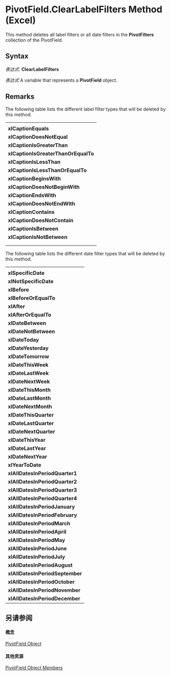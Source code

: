 
# PivotField.ClearLabelFilters Method (Excel)

This method deletes all label filters or all date filters in the  **PivotFilters** collection of the PivotField.


## Syntax

 _表达式_. **ClearLabelFilters**

 _表达式_ A variable that represents a **PivotField** object.


## Remarks

The following table lists the different label filter types that will be deleted by this method.


||
|:-----|
||
|**xlCaptionEquals**|
|**xlCaptionDoesNotEqual**|
|**xlCaptionIsGreaterThan**|
|**xlCaptionIsGreaterThanOrEqualTo**|
|**xlCaptionIsLessThan**|
|**xlCaptionIsLessThanOrEqualTo**|
|**xlCaptionBeginsWith**|
|**xlCaptionDoesNotBeginWith**|
|**xlCaptionEndsWith**|
|**xlCaptionDoesNotEndWith**|
|**xlCaptionContains**|
|**xlCaptionDoesNotContain**|
|**xlCaptionIsBetween**|
|**xlCaptionIsNotBetween**|
||
||
The following table lists the different date filter types that will be deleted by this method.


||
|:-----|
||
|**xlSpecificDate**|
|**xlNotSpecificDate**|
|**xlBefore**|
|**xlBeforeOrEqualTo**|
|**xlAfter**|
|**xlAfterOrEqualTo**|
|**xlDateBetween**|
|**xlDateNotBetween**|
|**xlDateToday**|
|**xlDateYesterday**|
|**xlDateTomorrow**|
|**xlDateThisWeek**|
|**xlDateLastWeek**|
|**xlDateNextWeek**|
|**xlDateThisMonth**|
|**xlDateLastMonth**|
|**xlDateNextMonth**|
|**xlDateThisQuarter**|
|**xlDateLastQuarter**|
|**xlDateNextQuarter**|
|**xlDateThisYear**|
|**xlDateLastYear**|
|**xlDateNextYear**|
|**xlYearToDate**|
|**xlAllDatesInPeriodQuarter1**|
|**xlAllDatesInPeriodQuarter2**|
|**xlAllDatesInPeriodQuarter3**|
|**xlAllDatesInPeriodQuarter4**|
|**xlAllDatesInPeriodJanuary**|
|**xlAllDatesInPeriodFebruary**|
|**xlAllDatesInPeriodMarch**|
|**xlAllDatesInPeriodApril**|
|**xlAllDatesInPeriodMay**|
|**xlAllDatesInPeriodJune**|
|**xlAllDatesInPeriodJuly**|
|**xlAllDatesInPeriodAugust**|
|**xlAllDatesInPeriodSeptember**|
|**xlAllDatesInPeriodOctober**|
|**xlAllDatesInPeriodNovember**|
|**xlAllDatesInPeriodDecember**|

## 另请参阅


#### 概念


[PivotField Object](52784960-e2da-b43a-1e37-2d4dae61c6d8.md)
#### 其他资源


[PivotField Object Members](http://msdn.microsoft.com/library/4a6ea12a-072c-a386-c855-7bf5f6eadd46%28Office.15%29.aspx)
